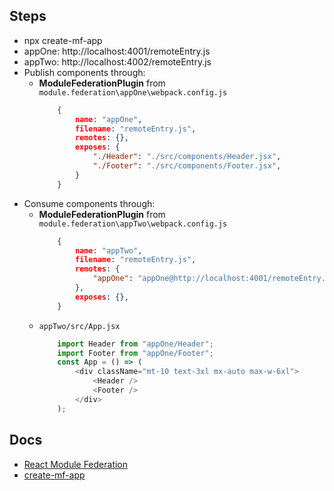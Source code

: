## Steps
- npx create-mf-app
- appOne: http://localhost:4001/remoteEntry.js
- appTwo: http://localhost:4002/remoteEntry.js
- Publish components through: 
    - **ModuleFederationPlugin** from ```module.federation\appOne\webpack.config.js```
        ```json
            {
                name: "appOne",
                filename: "remoteEntry.js",
                remotes: {},
                exposes: {
                    "./Header": "./src/components/Header.jsx",
                    "./Footer": "./src/components/Footer.jsx",
                }
            }
        ```
- Consume components through: 
    - **ModuleFederationPlugin** from ```module.federation\appTwo\webpack.config.js```
        ```json
            {
                name: "appTwo",
                filename: "remoteEntry.js",
                remotes: {
                    "appOne": "appOne@http://localhost:4001/remoteEntry.js"
                },
                exposes: {},
            }
        ```
    - ```appTwo/src/App.jsx```
        ```js
            import Header from "appOne/Header";
            import Footer from "appOne/Footer";
            const App = () => (
                <div className="mt-10 text-3xl mx-auto max-w-6xl">
                    <Header />
                    <Footer />
                </div>
            );
        ```

## Docs
- [React Module Federation](https://www.youtube.com/watch?v=4lxR_mv8Sgs)
- [create-mf-app](https://www.npmjs.com/package/create-mf-app)